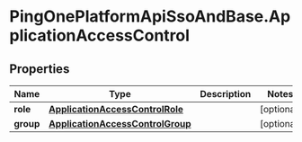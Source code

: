 # PingOnePlatformApiSsoAndBase.ApplicationAccessControl

## Properties

Name | Type | Description | Notes
------------ | ------------- | ------------- | -------------
**role** | [**ApplicationAccessControlRole**](ApplicationAccessControlRole.md) |  | [optional] 
**group** | [**ApplicationAccessControlGroup**](ApplicationAccessControlGroup.md) |  | [optional] 


